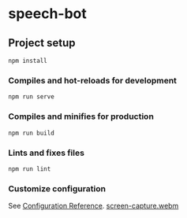 # speech-bot

## Project setup
```
npm install
```

### Compiles and hot-reloads for development
```
npm run serve
```

### Compiles and minifies for production
```
npm run build
```

### Lints and fixes files
```
npm run lint
```

### Customize configuration
See [Configuration Reference](https://cli.vuejs.org/config/).
[screen-capture.webm](https://github.com/SahilDudhatWork/speech-bot/assets/99782172/e5cfd6c1-fd3e-4d7e-93b6-90999cf2eb74)
